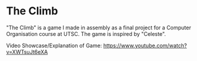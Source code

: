 # The Climb
"The Climb" is a game I made in assembly as a final project for a Computer Organisation course at UTSC. The game is inspired by "Celeste".

Video Showcase/Explanation of Game: https://www.youtube.com/watch?v=XWTsuJt6eXA
